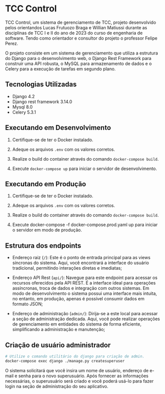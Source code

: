 # TCC Control

TCC Control, um sistema de gerenciamento de TCC, projeto desenvolvido pelos orientandos Lucas Frutuozo Braga e Willian Matiussi durante as disciplinas de TCC I e II do ano de 2023 do curso de engenharia de software. Tendo como orientador e consultor do projeto o professor Felipe Perez.

O projeto consiste em um sistema de gerenciamento que utiliza a estrutura do Django para o desenvolvimento web, o Django Rest Framework para construir uma API robusta, o MySQL para armazenamento de dados e o Celery para a execução de tarefas em segundo plano.

## Tecnologias Utilizadas

- Django 4.2
- Django rest framework 3.14.0
- Mysql 8.0
- Celery 5.3.1

## Executando em Desenvolvimento

1. Certifique-se de ter o Docker instalado.

2. Adeque os arquivos `.env` com os valores corretos.

3. Realize o build do container através do comando `docker-compose build`.

4. Execute `docker-compose up` para iniciar o servidor de desenvolvimento.

## Executando em Produção

1. Certifique-se de ter o Docker instalado.

2. Adeque os arquivos `.env` com os valores corretos.

3. Realize o build do container através do comando `docker-compose build`.

4. Execute docker-compose -f docker-compose.prod.yaml up para iniciar o servidor em modo de produção.

## Estrutura dos endpoints

- Endereço raiz (`/`): Este é o ponto de entrada principal para as views síncronas do sistema. Aqui, você encontrará a interface do usuário tradicional, permitindo interações diretas e imediatas;

- Endereço API Rest (`api/`): Navegue para este endpoint para acessar os recursos oferecidos pela API REST. É a interface ideal para operações assíncronas, troca de dados e integração com outros sistemas. Em modo de desenvolvimento o sistema possui uma interface mais intuita, no entanto, em produção, apenas é possível consumir dados em formato JSON;

- Endereço de administração (`admin/`): Dirija-se a este local para acessar a seção de administração dedicada. Aqui, você pode realizar operações de gerenciamento em entidades do sistema de forma eficiente, simplificando a administração e manutenção;

## Criação de usuário administrador

```bash
# Utilize o comando utilitário do django para criação de admin.
docker-compose exec django ./manage.py createsuperuser
```

O sistema solicitará que você insira um nome de usuário, endereço de e-mail e senha para o novo superusuário. Após fornecer as informações necessárias, o superusuário será criado e você poderá usá-lo para fazer login na seção de administração do seu aplicativo.
